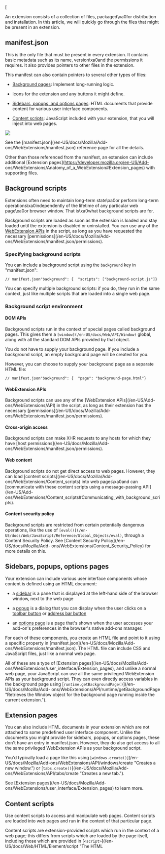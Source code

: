 [



An extension consists of a collection of files, packaged\xa0for distribution
and installation. In this article, we will quickly go through the files that
might be present in an extension.



## manifest.json



This is the only file that must be present in every extension. It contains
basic metadata such as its name, version\xa0and the permissions it requires.
It also provides pointers to other files in the extension.



This manifest can also contain pointers to several other types of files:





  * [Background pages](/en-US/Add-ons/WebExtensions/Anatomy_of_a_WebExtension#Background_scripts): Implement long-running logic.


  * Icons for the extension and any buttons it might define.


  * [Sidebars, popups, and options pages](https://developer.mozilla.org/en-US/Add-ons/WebExtensions/Anatomy_of_a_WebExtension#Sidebars_popups_options_pages): HTML documents that provide content for various user interface components.


  * [Content scripts](/en-US/Add-ons/WebExtensions/Anatomy_of_a_WebExtension#Content_scripts): JavaScript included with your extension, that you will inject into web pages.




![](https://mdn.mozillademos.org/files/13669/webextension-anatomy.png)



See the [manifest.json](/en-US/docs/Mozilla/Add-
ons/WebExtensions/manifest.json) reference page for all the details.



Other than those referenced from the manifest, an extension can include
additional [Extension pages](https://developer.mozilla.org/en-US/Add-
ons/WebExtensions/Anatomy_of_a_WebExtension#Extension_pages) with supporting
files.



## Background scripts



Extensions often need to maintain long-term state\xa0or perform long-term
operations\xa0independently of the lifetime of any particular web page\xa0or
browser window. That is\xa0what background scripts are for.



Background scripts are loaded as soon as the extension is loaded and stay
loaded until the extension is disabled or uninstalled. You can use any of the
[WebExtension APIs](/en-US/Add-ons/WebExtensions/API) in the script, as long
as you have requested the necessary [permissions](/en-US/docs/Mozilla/Add-
ons/WebExtensions/manifest.json/permissions).



### Specifying background scripts



You can include a background script using the `background` key in
"manifest.json":



    
    
    // manifest.json"background": {  "scripts": ["background-script.js"]}



You can specify multiple background scripts: if you do, they run in the same
context, just like multiple scripts that are loaded into a single web page.



### Background script environment



#### DOM APIs



Background scripts run in the context of special pages called background
pages. This gives them a `[window](/en-US/docs/Web/API/Window)` global, along
with all the standard DOM APIs provided by that object.



You do not have to supply your background page. If you include a background
script, an empty background page will be created for you.



However, you can choose to supply your background page as a separate HTML
file:



    
    
    // manifest.json"background": {  "page": "background-page.html"}



#### WebExtension APIs



Background scripts can use any of the [WebExtension APIs](/en-US/Add-
ons/WebExtensions/API) in the script, as long as their extension has the
necessary [permissions](/en-US/docs/Mozilla/Add-
ons/WebExtensions/manifest.json/permissions).



#### Cross-origin access



Background scripts can make XHR requests to any hosts for which they have
[host permissions](/en-US/docs/Mozilla/Add-
ons/WebExtensions/manifest.json/permissions).



#### Web content



Background scripts do not get direct access to web pages. However, they can
load [content scripts](/en-US/docs/Mozilla/Add-
ons/WebExtensions/Content_scripts) into web pages\xa0and can [communicate with
these content scripts using a message-passing API](/en-US/Add-
ons/WebExtensions/Content_scripts#Communicating_with_background_scripts).



#### Content security policy



Background scripts are restricted from certain potentially dangerous
operations, like the use of `[eval()](/en-
US/docs/Web/JavaScript/Reference/Global_Objects/eval)`, through a Content
Security Policy. See [Content Security Policy](/en-US/docs/Mozilla/Add-
ons/WebExtensions/Content_Security_Policy) for more details on this.



## Sidebars, popups, options pages



Your extension can include various user interface components whose content is
defined using an HTML document:





  * a [sidebar](/en-US/docs/Mozilla/Add-ons/WebExtensions/user_interface/Sidebars) is a pane that is displayed at the left-hand side of the browser window, next to the web page


  * a [popup](/en-US/docs/Mozilla/Add-ons/WebExtensions/user_interface/Popups) is a dialog that you can display when the user clicks on a [toolbar button](/en-US/docs/Mozilla/Add-ons/WebExtensions/user_interface/Browser_action) or [address bar button](/en-US/docs/Mozilla/Add-ons/WebExtensions/user_interface/Page_actions)


  * an [options page](/en-US/docs/Mozilla/Add-ons/WebExtensions/user_interface/Options_pages) is a page that's shown when the user accesses your add-on's preferences in the browser's native add-ons manager.




For each of these components, you create an HTML file and point to it using a
specific property in [manifest.json](/en-US/docs/Mozilla/Add-
ons/WebExtensions/manifest.json). The HTML file can include CSS and JavaScript
files, just like a normal web page.



All of these are a type of [Extension pages](/en-US/docs/Mozilla/Add-
ons/WebExtensions/user_interface/Extension_pages), and unlike a normal web
page, your JavaScript can use all the same privileged WebExtension APIs as
your background script. They can even directly access variables in the
background page using [`runtime.getBackgroundPage()`](/en-US/docs/Mozilla/Add-
ons/WebExtensions/API/runtime/getBackgroundPage "Retrieves the Window object
for the background page running inside the current extension.").



## Extension pages



You can also include HTML documents in your extension which are not attached
to some predefined user interface component. Unlike the documents you might
provide for sidebars, popups, or options pages, these don't have an entry in
manifest.json. However, they do also get access to all the same privileged
WebExtension APIs as your background script.



You'd typically load a page like this using [`windows.create()`](/en-
US/docs/Mozilla/Add-ons/WebExtensions/API/windows/create "Creates a new
window.") or [`tabs.create()`](/en-US/docs/Mozilla/Add-
ons/WebExtensions/API/tabs/create "Creates a new tab.").



See [Extension pages](/en-US/docs/Mozilla/Add-
ons/WebExtensions/user_interface/Extension_pages) to learn more.



## Content scripts



Use content scripts to access and manipulate web pages. Content scripts are
loaded into web pages and run in the context of that particular page.



Content scripts are extension-provided scripts which run in the context of a
web page; this differs from scripts which are loaded by the page itself,
including those which are provided in [`<script>`](/en-
US/docs/Web/HTML/Element/script "The HTML <script> element is used to embed or
reference an executable script.") elements within the page.



Content scripts can see and manipulate the page's DOM, just like normal
scripts loaded by the page.



Unlike normal page scripts, they can:





  * Make cross-domain XHR requests.


  * Use a small subset of the [WebExtension APIs](/en-US/docs/Mozilla/Add-ons/WebExtensions/API).


  * Exchange messages with their background scripts\xa0and can in this way indirectly access all the WebExtension APIs.




Content scripts cannot directly access normal page scripts but can exchange
messages with them using the standard `[window.postMessage()](/en-
US/docs/Web/API/Window/postMessage)` API.



Usually, when we talk about content scripts, we are referring to JavaScript,
but you can inject CSS into web pages using the same mechanism.



See the [content scripts](/en-US/docs/Mozilla/Add-
ons/WebExtensions/Content_scripts) article to learn more.



## Web accessible resources



Web accessible resources are resources such as images, HTML, CSS, and
JavaScript\xa0that you include in the extension and want to make accessible to
content scripts and page scripts. Resources which are made web-accessible can
be referenced by page scripts and content scripts using a special URI scheme.



For example, if a content script wants to insert some images into web pages,
you could include them in the extension and make them web accessible. Then the
content script could create and append `[img](/en-
US/docs/Web/HTML/Element/img)` tags which reference the images via the `src`
attribute.



To learn more, see the documentation for the [web_accessible_resources](/en-
US/docs/Mozilla/Add-ons/WebExtensions/manifest.json/web_accessible_resources)
manifest.json key.



\xa0



\xa0

]

